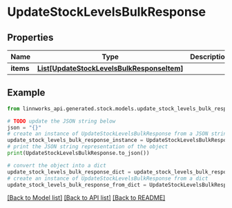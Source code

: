 # UpdateStockLevelsBulkResponse


## Properties

Name | Type | Description | Notes
------------ | ------------- | ------------- | -------------
**items** | [**List[UpdateStockLevelsBulkResponseItem]**](UpdateStockLevelsBulkResponseItem.md) |  | [optional] 

## Example

```python
from linnworks_api.generated.stock.models.update_stock_levels_bulk_response import UpdateStockLevelsBulkResponse

# TODO update the JSON string below
json = "{}"
# create an instance of UpdateStockLevelsBulkResponse from a JSON string
update_stock_levels_bulk_response_instance = UpdateStockLevelsBulkResponse.from_json(json)
# print the JSON string representation of the object
print(UpdateStockLevelsBulkResponse.to_json())

# convert the object into a dict
update_stock_levels_bulk_response_dict = update_stock_levels_bulk_response_instance.to_dict()
# create an instance of UpdateStockLevelsBulkResponse from a dict
update_stock_levels_bulk_response_from_dict = UpdateStockLevelsBulkResponse.from_dict(update_stock_levels_bulk_response_dict)
```
[[Back to Model list]](../README.md#documentation-for-models) [[Back to API list]](../README.md#documentation-for-api-endpoints) [[Back to README]](../README.md)


